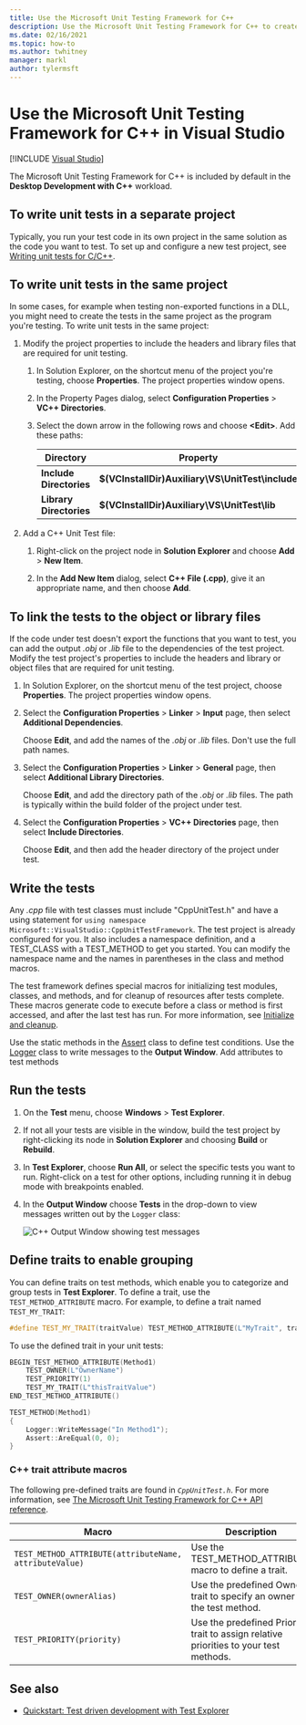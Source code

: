 ```yaml
---
title: Use the Microsoft Unit Testing Framework for C++
description: Use the Microsoft Unit Testing Framework for C++ to create unit tests for your C++ code.
ms.date: 02/16/2021
ms.topic: how-to
ms.author: twhitney
manager: markl
author: tylermsft
---
```

# Use the Microsoft Unit Testing Framework for C++ in Visual Studio

 [!INCLUDE [Visual Studio](~/includes/applies-to-version/vs-windows-only.md)]

The Microsoft Unit Testing Framework for C++ is included by default in the **Desktop Development with C++** workload.

## <a name="separate_project"></a> To write unit tests in a separate project

Typically, you run your test code in its own project in the same solution as the code you want to test. To set up and configure a new test project, see [Writing unit tests for C/C++](writing-unit-tests-for-c-cpp.md).

## <a name="same_project"></a> To write unit tests in the same project

In some cases, for example when testing non-exported functions in a DLL, you might need to create the tests in the same project as the program you're testing. To write unit tests in the same project:

1. Modify the project properties to include the headers and library files that are required for unit testing.

   1. In Solution Explorer, on the shortcut menu of the project you're testing, choose **Properties**. The project properties window opens.

   1. In the Property Pages dialog, select **Configuration Properties** > **VC++ Directories**.

   1. Select the down arrow in the following rows and choose **\<Edit>**. Add these paths:

      | Directory | Property |
      |-| - |
      | **Include Directories** | **$(VCInstallDir)Auxiliary\VS\UnitTest\include** |
      | **Library Directories** | **$(VCInstallDir)Auxiliary\VS\UnitTest\lib** |

1. Add a C++ Unit Test file:

   1. Right-click on the project node in **Solution Explorer** and choose **Add** > **New Item**.

   1. In the **Add New Item** dialog, select  **C++ File (.cpp)**, give it an appropriate name, and then choose **Add**.

## <a name="object_files"></a> To link the tests to the object or library files

If the code under test doesn't export the functions that you want to test, you can add the output *.obj* or *.lib* file to the dependencies of the test project. Modify the test project's properties to include the headers and library or object files that are required for unit testing.

1. In Solution Explorer, on the shortcut menu of the test project, choose **Properties**. The project properties window opens.

1. Select the **Configuration Properties** > **Linker** > **Input** page, then select **Additional Dependencies**.

   Choose **Edit**, and add the names of the *.obj* or *.lib* files. Don't use the full path names.

1. Select the **Configuration Properties** > **Linker** > **General** page, then select **Additional Library Directories**.

   Choose **Edit**, and add the directory path of the *.obj* or *.lib* files. The path is typically within the build folder of the project under test.

1. Select the **Configuration Properties** > **VC++ Directories** page, then select **Include Directories**.

   Choose **Edit**, and then add the header directory of the project under test.

## Write the tests

Any *.cpp* file with test classes must include "CppUnitTest.h" and have a using statement for `using namespace Microsoft::VisualStudio::CppUnitTestFramework`. The test project is already configured for you. It also includes a namespace definition, and a TEST_CLASS with a TEST_METHOD to get you started. You can modify the namespace name and the names in parentheses in the class and method macros.

The test framework defines special macros for initializing test modules, classes, and methods, and for cleanup of resources after tests complete. These macros generate code to execute before a class or method is first accessed, and after the last test has run. For more information, see [Initialize and cleanup](microsoft-visualstudio-testtools-cppunittestframework-api-reference.md#Initialize_and_cleanup).

Use the static methods in the [Assert](microsoft-visualstudio-testtools-cppunittestframework-api-reference.md#general_asserts) class to define test conditions. Use the [Logger](microsoft-visualstudio-testtools-cppunittestframework-api-reference.md#logger) class to write messages to the **Output Window**. Add attributes to test methods

## Run the tests

1. On the **Test** menu, choose **Windows** > **Test Explorer**.

1. If not all your tests are visible in the window, build the test project by right-clicking its node in **Solution Explorer** and choosing **Build** or **Rebuild**.

1. In **Test Explorer**, choose **Run All**, or select the specific tests you want to run. Right-click on a test for other options, including running it in debug mode with breakpoints enabled.

1. In the **Output Window** choose **Tests** in the drop-down to view messages written out by the `Logger` class:

   ![C++ Output Window showing test messages](media/cpp-test-output-window.png)

## Define traits to enable grouping

You can define traits on test methods, which enable you to categorize and group tests in **Test Explorer**. To define a trait, use the `TEST_METHOD_ATTRIBUTE` macro. For example, to define a trait named `TEST_MY_TRAIT`:

```cpp
#define TEST_MY_TRAIT(traitValue) TEST_METHOD_ATTRIBUTE(L"MyTrait", traitValue)
```

To use the defined trait in your unit tests:

```cpp
BEGIN_TEST_METHOD_ATTRIBUTE(Method1)
    TEST_OWNER(L"OwnerName")
    TEST_PRIORITY(1)
    TEST_MY_TRAIT(L"thisTraitValue")
END_TEST_METHOD_ATTRIBUTE()

TEST_METHOD(Method1)
{
    Logger::WriteMessage("In Method1");
    Assert::AreEqual(0, 0);
}
```

### C++ trait attribute macros

The following pre-defined traits are found in *`CppUnitTest.h`*. For more information, see [The Microsoft Unit Testing Framework for C++ API reference](microsoft-visualstudio-testtools-cppunittestframework-api-reference.md).

|Macro|Description|
|-|-----------------|
|`TEST_METHOD_ATTRIBUTE(attributeName, attributeValue)`|Use the TEST_METHOD_ATTRIBUTE macro to define a trait.|
|`TEST_OWNER(ownerAlias)`|Use the predefined Owner trait to specify an owner of the test method.|
|`TEST_PRIORITY(priority)`|Use the predefined Priority trait to assign relative priorities to your test methods.|

## See also

- [Quickstart: Test driven development with Test Explorer](../test/quick-start-test-driven-development-with-test-explorer.md)
